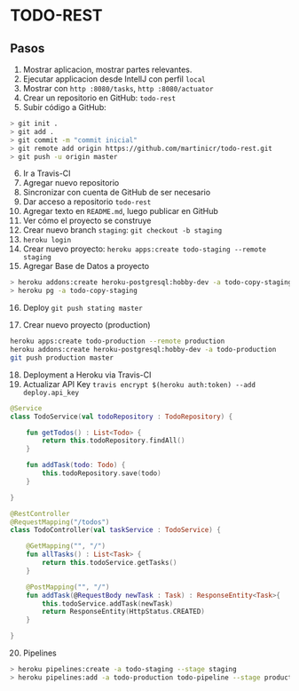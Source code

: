 TODO-REST
=========

## Pasos

1. Mostrar aplicacion, mostrar partes relevantes.
2. Ejecutar applicacion desde IntellJ con perfil `local`
3. Mostrar con `http :8080/tasks`, `http :8080/actuator`
4. Crear un repositorio en GitHub: `todo-rest`
5. Subir código a GitHub:
```bash
> git init .
> git add .
> git commit -m "commit inicial"
> git remote add origin https://github.com/martinicr/todo-rest.git
> git push -u origin master
```

6. Ir a Travis-CI
7. Agregar nuevo repositorio
8. Sincronizar con cuenta de GitHub de ser necesario
9. Dar acceso a repositorio `todo-rest`
10. Agregar texto en `README.md`, luego publicar en GitHub
11. Ver cómo el proyecto se construye
12. Crear nuevo branch `staging`: `git checkout -b staging`
13. `heroku login`
14. Crear nuevo proyecto: `heroku apps:create todo-staging --remote staging`
15. Agregar Base de Datos a proyecto
```bash
> heroku addons:create heroku-postgresql:hobby-dev -a todo-copy-staging
> heroku pg -a todo-copy-staging 
```
16. Deploy `git push stating master` 

17. Crear nuevo proyecto (production)
```bash
heroku apps:create todo-production --remote production
heroku addons:create heroku-postgresql:hobby-dev -a todo-production
git push production master
``` 

18. Deployment a Heroku via Travis-CI
19. Actualizar API Key `travis encrypt $(heroku auth:token) --add deploy.api_key`


```kotlin
@Service
class TodoService(val todoRepository : TodoRepository) {

    fun getTodos() : List<Todo> {
        return this.todoRepository.findAll()
    }

    fun addTask(todo: Todo) {
        this.todoRepository.save(todo)
    }

}

@RestController
@RequestMapping("/todos")
class TodoController(val taskService : TodoService) {

    @GetMapping("", "/")
    fun allTasks() : List<Task> {
        return this.todoService.getTasks()
    }

    @PostMapping("", "/")
    fun addTask(@RequestBody newTask : Task) : ResponseEntity<Task>{
        this.todoService.addTask(newTask)
        return ResponseEntity(HttpStatus.CREATED)
    }

}
```

20. Pipelines
```bash
> heroku pipelines:create -a todo-staging --stage staging
> heroku pipelines:add -a todo-production todo-pipeline --stage production
```